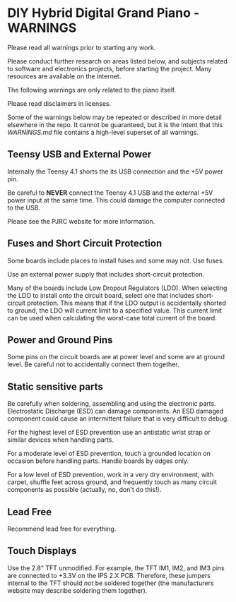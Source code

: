 # DIY Hybrid Digital Grand Piano - WARNINGS

Please read all warnings prior to starting any work.

Please conduct further research on areas listed below, and subjects related to software and electronics projects, before starting the project. Many resources are available on the internet.

The following warnings are only related to the piano itself.

Please read disclaimers in licenses.

Some of the warnings below may be repeated or described in more detail elsewhere in the repo. It cannot be guaranteed, but it is the intent that this *WARNINGS.md* file contains a high-level superset of all warnings.

## Teensy USB and External Power

Internally the Teensy 4.1 shorts the its USB connection and the +5V power pin.

Be careful to **NEVER** connect the Teensy 4.1 USB and the external +5V power input at the same time. This could damage the computer connected to the USB.

Please see the PJRC website for more information.

## Fuses and Short Circuit Protection

Some boards include places to install fuses and some may not. Use fuses.

Use an external power supply that includes short-circuit protection.

Many of the boards include Low Dropout Regulators (LDO). When selecting the LDO to install onto the circuit board, select one that includes short-circuit protection. This means that if the LDO output is accidentally shorted to ground, the LDO will current limit to a specified value. This current limit can be used when calculating the worst-case total current of the board.

## Power and Ground Pins

Some pins on the circuit boards are at power level and some are at ground level. Be careful not to accidentally connect them together.

## Static sensitive parts

Be carefully when soldering, assembling and using the electronic parts. Electrostatic Discharge (ESD) can damage components. An ESD damaged component could cause an intermittent failure that is very difficult to debug.

For the highest level of ESD prevention use an antistatic wrist strap or similar devices when handling parts.

For a moderate level of ESD prevention, touch a grounded location on occasion before handling parts. Handle boards by edges only.

For a low level of ESD prevention, work in a very dry environment, with carpet, shuffle feet across ground, and frequently touch as many circuit components as possible (actually, no, don't do this!).

## Lead Free

Recommend lead free for everything.

## Touch Displays

Use the 2.8" TFT unmodified. For example, the TFT IM1, IM2, and IM3 pins are connected to +3.3V on the IPS 2.X PCB. Therefore, these jumpers internal to the TFT should *not* be soldered together (the manufacturers website may describe soldering them together).